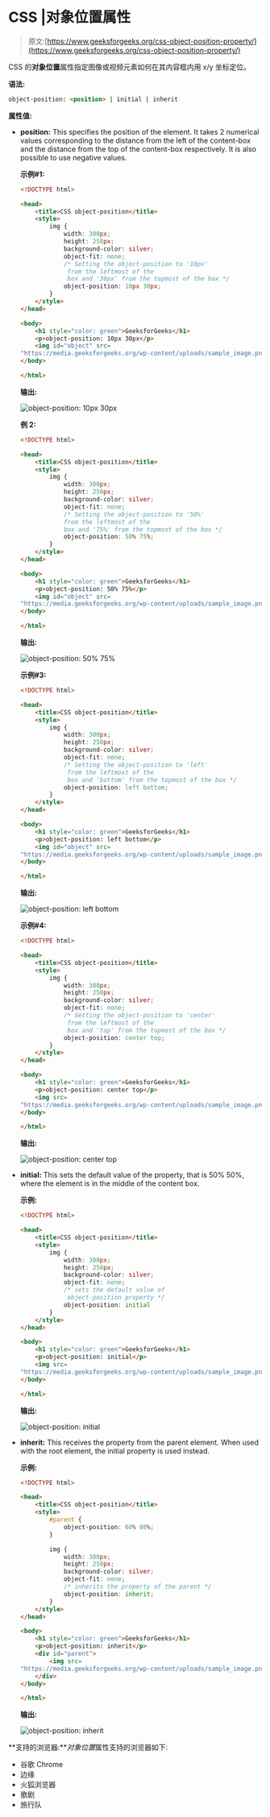 # CSS |对象位置属性

> 原文:[https://www.geeksforgeeks.org/css-object-position-property/](https://www.geeksforgeeks.org/css-object-position-property/)

CSS 的**对象位置**属性指定图像或视频元素如何在其内容框内用 x/y 坐标定位。

**语法:**

```html
object-position: <position> | initial | inherit 
```

**属性值:**

*   **position:** This specifies the position of the element. It takes 2 numerical values corresponding to the distance from the left of the content-box and the distance from the top of the content-box respectively. It is also possible to use negative values.

    **示例#1:**

    ```html
    <!DOCTYPE html>

    <head>
        <title>CSS object-position</title>
        <style>
            img {
                width: 300px;
                height: 250px;
                background-color: silver;
                object-fit: none;
                /* Setting the object-position to '10px' 
                 from the leftmost of the
                 box and '30px' from the topmost of the box */
                object-position: 10px 30px;
            }
        </style>
    </head>

    <body>
        <h1 style="color: green">GeeksforGeeks</h1>
        <p>object-position: 10px 30px</p>
        <img id="object" src=
    "https://media.geeksforgeeks.org/wp-content/uploads/sample_image.png" />
    </body>

    </html>
    ```

    **输出:**

    ![object-position: 10px 30px](img/cfeff7f3297eff57793eab2f13ec39f0.png)

    **例 2:**

    ```html
    <!DOCTYPE html>

    <head>
        <title>CSS object-position</title>
        <style>
            img {
                width: 300px;
                height: 250px;
                background-color: silver;
                object-fit: none;
                /* Setting the object-position to '50%'
                from the leftmost of the
                box and '75%' from the topmost of the box */
                object-position: 50% 75%;
            }
        </style>
    </head>

    <body>
        <h1 style="color: green">GeeksforGeeks</h1>
        <p>object-position: 50% 75%</p>
        <img id="object" src=
    "https://media.geeksforgeeks.org/wp-content/uploads/sample_image.png" />
    </body>

    </html>
    ```

    **输出:**

    ![object-position: 50% 75%](img/98f24f5704fcfaaf8f62ccbdee86d4b2.png)

    **示例#3:**

    ```html
    <!DOCTYPE html>

    <head>
        <title>CSS object-position</title>
        <style>
            img {
                width: 300px;
                height: 250px;
                background-color: silver;
                object-fit: none;
                /* Setting the object-position to 'left'
                 from the leftmost of the
                 box and 'bottom' from the topmost of the box */
                object-position: left bottom;
            }
        </style>
    </head>

    <body>
        <h1 style="color: green">GeeksforGeeks</h1>
        <p>object-position: left bottom</p>
        <img id="object" src=
    "https://media.geeksforgeeks.org/wp-content/uploads/sample_image.png" />
    </body>

    </html>
    ```

    **输出:**

    ![object-position: left bottom](img/4e8b495c75eeb34c857bf5d9730a5af2.png)

    **示例#4:**

    ```html
    <!DOCTYPE html>

    <head>
        <title>CSS object-position</title>
        <style>
            img {
                width: 300px;
                height: 250px;
                background-color: silver;
                object-fit: none;
                /* Setting the object-position to 'center'
                 from the leftmost of the
                 box and 'top' from the topmost of the box */
                object-position: center top;
            }
        </style>
    </head>

    <body>
        <h1 style="color: green">GeeksforGeeks</h1>
        <p>object-position: center top</p>
        <img src=
    "https://media.geeksforgeeks.org/wp-content/uploads/sample_image.png" />
    </body>

    </html>
    ```

    **输出:**

    ![object-position: center top](img/50bd6fbb25cd42917ccdf13c48c6e862.png)

*   **initial:** This sets the default value of the property, that is 50% 50%, where the element is in the middle of the content box.

    **示例:**

    ```html
    <!DOCTYPE html>

    <head>
        <title>CSS object-position</title>
        <style>
            img {
                width: 300px;
                height: 250px;
                background-color: silver;
                object-fit: none;
                /* sets the default value of
                 object-position property */
                object-position: initial
            }
        </style>
    </head>

    <body>
        <h1 style="color: green">GeeksforGeeks</h1>
        <p>object-position: initial</p>
        <img src=
    "https://media.geeksforgeeks.org/wp-content/uploads/sample_image.png" />
    </body>

    </html>
    ```

    **输出:**

    ![object-position: initial](img/3f6f75d6221da1d5815cd87f2972132f.png)

*   **inherit:** This receives the property from the parent element. When used with the root element, the initial property is used instead.

    **示例:**

    ```html
    <!DOCTYPE html>

    <head>
        <title>CSS object-position</title>
        <style>
            #parent {
                object-position: 60% 80%;
            }

            img {
                width: 300px;
                height: 250px;
                background-color: silver;
                object-fit: none;
                /* inherits the property of the parent */
                object-position: inherit;
            }
        </style>
    </head>

    <body>
        <h1 style="color: green">GeeksforGeeks</h1>
        <p>object-position: inherit</p>
        <div id="parent">
            <img src=
    "https://media.geeksforgeeks.org/wp-content/uploads/sample_image.png" />
        </div>
    </body>

    </html>
    ```

    **输出:**

    ![object-position: inherit](img/ce92e427c5a5f1eb1a89e4b1c84b8199.png)

**支持的浏览器:***对象位置*属性支持的浏览器如下:

*   谷歌 Chrome
*   边缘
*   火狐浏览器
*   歌剧
*   旅行队